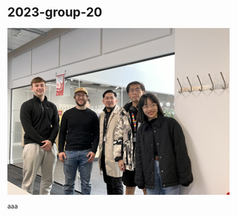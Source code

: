 # 2023-group-20

![alt text](https://github.com/UoB-COMSM0110/2023-group-20/blob/main/team%20photo.jpg)


aaa

